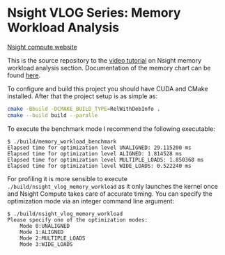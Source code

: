 # Nsight VLOG Series: Memory Workload Analysis

[Nsight compute website](https://developer.nvidia.com/nsight-compute)

This is the source repository to the [video tutorial](https://youtube.com/playlist?list=PL5B692fm6--vScfBaxgY89IRWFzDt0Khm&si=2KpBgqkER44zgAG5) on Nsight memory workload analysis section.
Documentation of the memory chart can be found [here](https://docs.nvidia.com/nsight-compute/ProfilingGuide/index.html#memory-chart).


To configure and build this project you should have CUDA and CMake installed. 
After that the project setup is as simple as:
```bash
cmake -Bbuild -DCMAKE_BUILD_TYPE=RelWithDebInfo . 
cmake --build build --paralle
```

To execute the benchmark mode I recommend the following executable:
```
$ ./build/memory_workload_benchmark
Elapsed time for optimization level UNALIGNED: 29.115200 ms
Elapsed time for optimization level ALIGNED: 1.814528 ms
Elapsed time for optimization level MULTIPLE_LOADS: 1.850368 ms
Elapsed time for optimization level WIDE_LOADS: 0.522240 ms
```
For profiling it is more sensible to execute `./build/nsight_vlog_memory_workload` as it only launches the kernel once and Nsight Compute takes care of accurate timing.
You can specify the optimization mode via an integer command line argument:
```
$ ./build/nsight_vlog_memory_workload
Please specify one of the optimization modes: 
	Mode 0:UNALIGNED
	Mode 1:ALIGNED
	Mode 2:MULTIPLE_LOADS
	Mode 3:WIDE_LOADS
```
